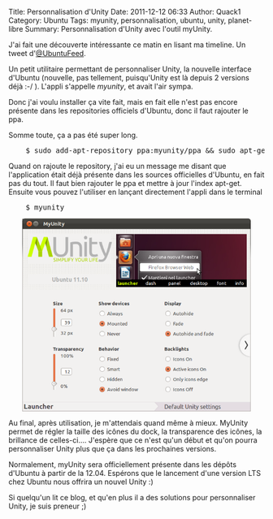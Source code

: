 Title: Personnalisation d'Unity 
Date: 2011-12-12 06:33
Author: Quack1
Category: Ubuntu
Tags: myunity, personnalisation, ubuntu, unity, planet-libre
Summary: Personnalisation d'Unity avec l'outil myUnity.

J'ai fait une découverte intéressante ce matin en lisant ma timeline. Un tweet d'[@UbuntuFeed](https://twitter.com/#!/UbuntuFeed).

Un petit utilitaire permettant de personnaliser Unity, la nouvelle interface d'Ubuntu (nouvelle, pas tellement, puisqu'Unity est là depuis 2 versions déjà :-/ ). L'appli s'appelle *myunity*, et avait l'air sympa.

Donc j'ai voulu installer ça vite fait, mais en fait elle n'est pas encore présente dans les repositories officiels d'Ubuntu, donc il faut rajouter le ppa.

Somme toute, ça a pas été super long.

<pre>
    $ sudo add-apt-repository ppa:myunity/ppa &amp;&amp; sudo apt-get update &amp;&amp; sudo apt-get install myunity
</pre>

Quand on rajoute le repository, j'ai eu un message me disant que l'application était déjà présente dans les sources officielles d'Ubuntu, en fait pas du tout. Il faut bien rajouter le ppa et mettre à jour l'index apt-get. Ensuite vous pouvez l'utiliser en lançant directement l'appli dans le terminal

<pre>
    $ myunity
</pre>

<div align=center><a href="static/upload/myunity.png"><img src="upload/myunity.png" width="450" align="center" /></a></div> 

Au final, après utilisation, je m'attendais quand même à mieux. MyUnity
permet de régler la taille des icônes du dock, la transparence des
icônes, la brillance de celles-ci.... J'espère que ce n'est qu'un début
et qu'on pourra personnaliser Unity plus que ça dans les prochaines
versions.

Normalement, myUnity sera officiellement présente dans les dépôts
d'Ubuntu à partir de la 12.04. Espérons que le lancement d'une version
LTS chez Ubuntu nous offrira un nouvel Unity :)

Si quelqu'un lit ce blog, et qu'en plus il a des solutions pour
personnaliser Unity, je suis preneur ;)

